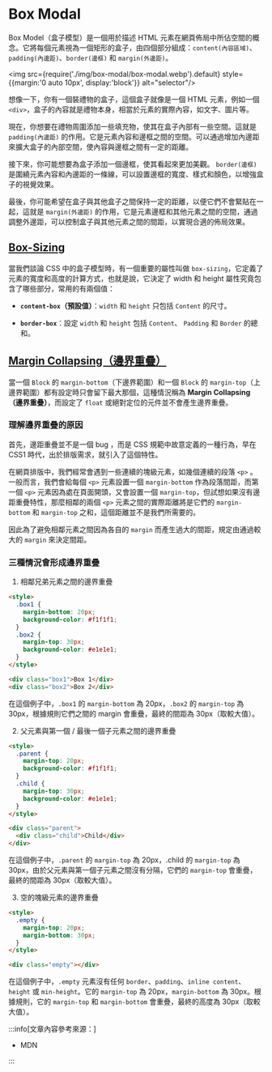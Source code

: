 ---
---

# Box Modal

Box Model（盒子模型）是一個用於描述 HTML 元素在網頁佈局中所佔空間的概念。它將每個元素視為一個矩形的盒子，由四個部分組成：`content(內容區域)`、`padding(內邊距)`、`border(邊框)` 和 `margin(外邊距)`。

<img src={require('./img/box-modal/box-modal.webp').default} style={{margin:'0 auto 10px', display:'block'}} alt="selector"/>

想像一下，你有一個裝禮物的盒子，這個盒子就像是一個 HTML 元素，例如一個 `<div>`，盒子的內容就是禮物本身，相當於元素的實際內容，如文字、圖片等。

現在，你想要在禮物周圍添加一些填充物，使其在盒子內部有一些空間。這就是 `padding(內邊距)` 的作用。它是元素內容和邊框之間的空間。可以通過增加內邊距來擴大盒子的內部空間，使內容與邊框之間有一定的距離。

接下來，你可能想要為盒子添加一個邊框，使其看起來更加美觀。 `border(邊框)` 是圍繞元素內容和內邊距的一條線，可以設置邊框的寬度、樣式和顏色，以增強盒子的視覺效果。

最後，你可能希望在盒子與其他盒子之間保持一定的距離，以便它們不會緊貼在一起，這就是 `margin(外邊距)` 的作用，它是元素邊框和其他元素之間的空間，通過調整外邊距，可以控制盒子與其他元素之間的間距，以實現合適的佈局效果。

## [Box-Sizing](https://developer.mozilla.org/zh-TW/docs/Web/CSS/box-sizing)

當我們談論 CSS 中的盒子模型時，有一個重要的屬性叫做 `box-sizing`，它定義了元素的寬度和高度的計算方式，也就是說，它決定了 width 和 height 屬性究竟包含了哪些部分，常用的有兩個值：

- **`content-box`（預設值）**：`width` 和 `height` 只包括 `Content` 的尺寸。

- **`border-box`**：設定 `width` 和 `height` 包括 `Content`、 `Padding` 和 `Border` 的總和。

## [Margin Collapsing（邊界重疊）](https://developer.mozilla.org/zh-TW/docs/Web/CSS/CSS_box_model/Mastering_margin_collapsing)

當一個 `Block` 的 `margin-bottom`（下邊界範圍）和一個 `Block` 的 `margin-top`（上邊界範圍）都有設定時只會留下最大那個，這種情況稱為 **Margin Collapsing（邊界重疊）**，而設定了 `float` 或絕對定位的元件並不會產生邊界重疊。

### 理解邊界重疊的原因

首先，邊距重疊並不是一個 bug ，而是 CSS 規範中故意定義的一種行為，早在 CSS1 時代，出於排版需求，就引入了這個特性。

在網頁排版中，我們經常會遇到一些連續的塊級元素，如幾個連續的段落 `<p>` 。一般而言，我們會給每個 `<p>` 元素設置一個 `margin-bottom` 作為段落間距，而第一個 `<p>` 元素因為處在頁面開頭，又會設置一個 `margin-top`，但試想如果沒有邊距重疊特性，那麼相鄰的兩個 `<p>` 元素之間的實際距離將是它們的 `margin-bottom` 和 `margin-top` 之和，這個距離並不是我們所需要的。

因此為了避免相鄰元素之間因為各自的 `margin` 而產生過大的間距，規定由通過較大的 `margin` 來決定間距。

### 三種情況會形成邊界重疊

1. 相鄰兄弟元素之間的邊界重疊

```html
<style>
  .box1 {
    margin-bottom: 20px;
    background-color: #f1f1f1;
  }
  .box2 {
    margin-top: 30px;
    background-color: #e1e1e1;
  }
</style>

<div class="box1">Box 1</div>
<div class="box2">Box 2</div>
```

在這個例子中，`.box1` 的 `margin-bottom` 為 20px，`.box2` 的 `margin-top` 為 30px，根據規則它們之間的 margin 會重疊，最終的間距為 30px（取較大值）。

2. 父元素與第一個 / 最後一個子元素之間的邊界重疊

```html
<style>
  .parent {
    margin-top: 20px;
    background-color: #f1f1f1;
  }
  .child {
    margin-top: 30px;
    background-color: #e1e1e1;
  }
</style>

<div class="parent">
  <div class="child">Child</div>
</div>
```

在這個例子中，`.parent` 的 `margin-top` 為 20px，.child 的 `margin-top` 為 30px，由於父元素與第一個子元素之間沒有分隔，它們的 `margin-top` 會重疊，最終的間距為 30px（取較大值）。

3. 空的塊級元素的邊界重疊

```html
<style>
  .empty {
    margin-top: 20px;
    margin-bottom: 30px;
  }
</style>

<div class="empty"></div>
```

在這個例子中，`.empty` 元素沒有任何 `border`、`padding`、`inline content`、`height` 或 `min-height`。它的 `margin-top` 為 20px，`margin-bottom` 為 30px。根據規則，它的 `margin-top` 和 `margin-bottom` 會重疊，最終的高度為 30px（取較大值）。

:::info[文章內容參考來源：]

- MDN

:::
